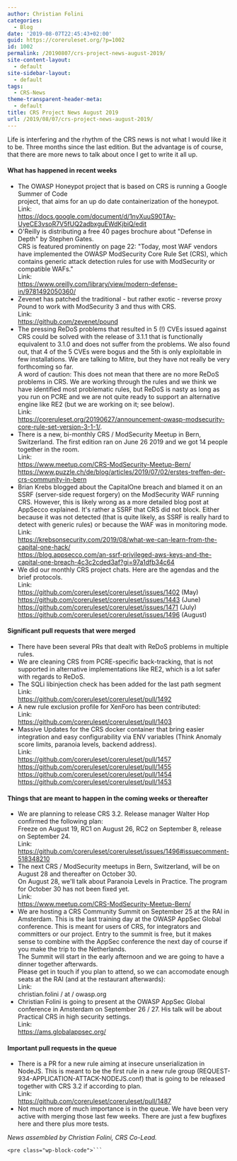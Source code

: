 ```yaml
---
author: Christian Folini
categories:
  - Blog
date: '2019-08-07T22:45:43+02:00'
guid: https://coreruleset.org/?p=1002
id: 1002
permalink: /20190807/crs-project-news-august-2019/
site-content-layout:
  - default
site-sidebar-layout:
  - default
tags:
  - CRS-News
theme-transparent-header-meta:
  - default
title: CRS Project News August 2019
url: /2019/08/07/crs-project-news-august-2019/
---
```



Life is interfering and the rhythm of the CRS news is not what I would like it to be. Three months since the last edition. But the advantage is of course, that there are more news to talk about once I get to write it all up.

#### What has happened in recent weeks

- The OWASP Honeypot project that is based on CRS is running a Google Summer of Code  
    project, that aims for an up do date containerization of the honeypot.  
    Link:  
    <https://docs.google.com/document/d/1nyXuuS90TAy-UyeCE3vsoR7V5fUQ2adbxguEWdKjbiQ/edit>
- O'Reilly is distributing a free 40 pages brochure about "Defense in Depth" by Stephen Gates.  
    CRS is featured prominently on page 22: "Today, most WAF vendors have implemented the OWASP ModSecurity Core Rule Set (CRS), which contains generic attack detection rules for use with ModSecurity or compatible WAFs."  
    Link:  
    <https://www.oreilly.com/library/view/modern-defense-in/9781492050360/>
- Zevenet has patched the traditional - but rather exotic - reverse proxy Pound to work with ModSecurity 3 and thus with CRS.  
    Link:  
    <https://github.com/zevenet/pound>
- The pressing ReDoS problems that resulted in 5 (!) CVEs issued against CRS could be solved with the release of 3.1.1 that is functionally equivalent to 3.1.0 and does not suffer from the problems. We also found out, that 4 of the 5 CVEs were bogus and the 5th is only exploitable in few installations. We are talking to Mitre, but they have not really be very forthcoming so far.  
    A word of caution: This does not mean that there are no more ReDoS problems in CRS. We are working through the rules and we think we have identified most problematic rules, but ReDoS is nasty as long as you run on PCRE and we are not quite ready to support an alternative engine like RE2 (but we are working on it; see below).  
    Link:  
    <https://coreruleset.org/20190627/announcement-owasp-modsecurity-core-rule-set-version-3-1-1/>.
- There is a new, bi-monthly CRS / ModSecurity Meetup in Bern, Switzerland. The first edition ran on June 26 2019 and we got 14 people together in the room.  
    Link:  
    <https://www.meetup.com/CRS-ModSecurity-Meetup-Bern/>  
    <https://www.puzzle.ch/de/blog/articles/2019/07/02/erstes-treffen-der-crs-community-in-bern>
- Brian Krebs blogged about the CapitalOne breach and blamed it on an SSRF (server-side request forgery) on the ModSecurity WAF running CRS. However, this is likely wrong as a more detailed blog post at AppSecco explained. It's rather a SSRF that CRS did not block. Either because it was not detected (that is quite likely, as SSRF is really hard to detect with generic rules) or because the WAF was in monitoring mode.  
    Link:  
    <https://krebsonsecurity.com/2019/08/what-we-can-learn-from-the-capital-one-hack/>  
    <https://blog.appsecco.com/an-ssrf-privileged-aws-keys-and-the-capital-one-breach-4c3c2cded3af?gi=97a1dfb34c64>
- We did our monthly CRS project chats. Here are the agendas and the brief protocols.  
     Link:  
     <https://github.com/coreruleset/coreruleset/issues/1402> (May)  
     <https://github.com/coreruleset/coreruleset/issues/1443> (June)  
     <https://github.com/coreruleset/coreruleset/issues/1471> (July)  
     <https://github.com/coreruleset/coreruleset/issues/1496> (August)

#### Significant pull requests that were merged

- There have been several PRs that dealt with ReDoS problems in multiple rules.
- We are cleaning CRS from PCRE-specific back-tracking, that is not supported in alternative implementations like RE2, which is a lot safer with regards to ReDoS.
- The SQLi libinjection check has been added for the last path segment  
    Link:  
    <https://github.com/coreruleset/coreruleset/pull/1492>
- A new rule exclusion profile for XenForo has been contributed:  
    Link:  
    <https://github.com/coreruleset/coreruleset/pull/1403>
- Massive Updates for the CRS docker container that bring easier integration and easy configurability via ENV variables (Think Anomaly score limits, paranoia levels, backend address).  
    Link:  
    <https://github.com/coreruleset/coreruleset/pull/1457>  
    <https://github.com/coreruleset/coreruleset/pull/1455>  
    <https://github.com/coreruleset/coreruleset/pull/1454>  
    <https://github.com/coreruleset/coreruleset/pull/1453>

#### Things that are meant to happen in the coming weeks or thereafter

- We are planning to release CRS 3.2. Release manager Walter Hop confirmed the following plan:  
    Freeze on August 19, RC1 on August 26, RC2 on September 8, release on September 24.  
    Link:   
    <https://github.com/coreruleset/coreruleset/issues/1496#issuecomment-518348210>
- The next CRS / ModSecurity meetups in Bern, Switzerland, will be on August 28 and thereafter on October 30.  
    On August 28, we'll talk about Paranoia Levels in Practice. The program for October 30 has not been fixed yet.  
    Link:  
    <https://www.meetup.com/CRS-ModSecurity-Meetup-Bern/>
- We are hosting a CRS Community Summit on September 25 at the RAI in Amsterdam. This is the last training day at the OWASP AppSec Global conference. This is meant for users of CRS, for integrators and committers or our project. Entry to the summit is free, but it makes sense to combine with the AppSec conference the next day of course if you make the trip to the Netherlands.  
    The Summit will start in the early afternoon and we are going to have a dinner together afterwards.  
    Please get in touch if you plan to attend, so we can accomodate enough seats at the RAI (and at the restaurant afterwards):  
    Link:  
    christian.folini / at / owasp.org
- Christian Folini is going to present at the OWASP AppSec Global conference in Amsterdam on September 26 / 27. His talk will be about Practical CRS in high security settings.  
    Link:  
    <https://ams.globalappsec.org/>

#### Important pull requests in the queue

- There is a PR for a new rule aiming at insecure unserialization in NodeJS. This is meant to be the first rule in a new rule group (REQUEST-934-APPLICATION-ATTACK-NODEJS.conf) that is going to be released together with CRS 3.2 if according to plan.  
    Link:  
    <https://github.com/coreruleset/coreruleset/pull/1487>
- Not much more of much importance is in the queue. We have been very active with merging those last few weeks. There are just a few bugfixes here and there plus more tests.

*News assembled by Christian Folini, CRS Co-Lead.*

```
<pre class="wp-block-code">```

```
```